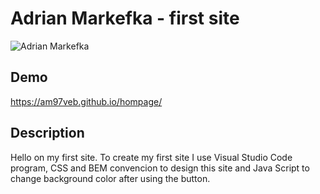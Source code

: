 # Adrian Markefka - first site

![Adrian Markefka](photo/IMG_2881.JPG)

## Demo

https://am97veb.github.io/hompage/

## Description

Hello on my first site. To create my first site I use Visual Studio Code program, CSS and BEM convencion to design this site and Java Script to change background color after using the button.
